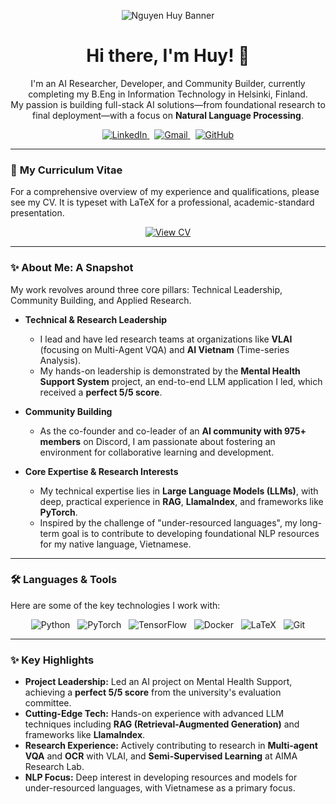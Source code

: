 <p align="center">
  <img src="https://media.eventhosts.cc/Conferences/ICCV2025/img/iccv_honolulu.jpg" alt="Nguyen Huy Banner">
</p>

<h1 align="center">Hi there, I'm Huy! 👋</h1>

<p align="center">
  I'm an AI Researcher, Developer, and Community Builder, currently completing my B.Eng in Information Technology in Helsinki, Finland.
  <br />
  My passion is building full-stack AI solutions—from foundational research to final deployment—with a focus on <strong>Natural Language Processing</strong>.
</p>

<p align="center">
  <a href="https://www.linkedin.com/in/huy-nguyen-5552b22aa/" target="_blank">
    <img src="https://img.shields.io/badge/LinkedIn-0077B5?style=for-the-badge&logo=linkedin&logoColor=white" alt="LinkedIn">
  </a>
  &nbsp;
  <a href="mailto:nguyenhuy190303@gmail.com">
    <img src="https://img.shields.io/badge/Gmail-D14836?style=for-the-badge&logo=gmail&logoColor=white" alt="Gmail">
  </a>
  &nbsp;
  <a href="https://github.com/NguyenHuy190303" target="_blank">
    <img src="https://img.shields.io/badge/GitHub-181717?style=for-the-badge&logo=github&logoColor=white" alt="GitHub">
  </a>
</p>

---

### 📖 **My Curriculum Vitae**

For a comprehensive overview of my experience and qualifications, please see my CV. It is typeset with LaTeX for a professional, academic-standard presentation.

<p align="center">
  <a href="https://github.com/NguyenHuy190303/Portfolio/blob/main/Nguyen_Huy_CV.pdf" target="_blank">
    <img src="https://img.shields.io/badge/VIEW_MY_CV_ (PDF)-1DA1F2?style=for-the-badge&logo=read-the-docs&logoColor=white" alt="View CV">
  </a>
</p>

---

### ✨ **About Me: A Snapshot**

My work revolves around three core pillars: Technical Leadership, Community Building, and Applied Research.

* **Technical & Research Leadership**
    * I lead and have led research teams at organizations like **VLAI** (focusing on Multi-Agent VQA) and **AI Vietnam** (Time-series Analysis).
    * My hands-on leadership is demonstrated by the **Mental Health Support System** project, an end-to-end LLM application I led, which received a **perfect 5/5 score**.

* **Community Building**
    * As the co-founder and co-leader of an **AI community with 975+ members** on Discord, I am passionate about fostering an environment for collaborative learning and development.

* **Core Expertise & Research Interests**
    * My technical expertise lies in **Large Language Models (LLMs)**, with deep, practical experience in **RAG**, **LlamaIndex**, and frameworks like **PyTorch**.
    * Inspired by the challenge of "under-resourced languages", my long-term goal is to contribute to developing foundational NLP resources for my native language, Vietnamese.

---

### 🛠️ **Languages & Tools**

Here are some of the key technologies I work with:

<p align="center">
  <img src="https://img.shields.io/badge/Python-3776AB?style=for-the-badge&logo=python&logoColor=white" alt="Python">
  &nbsp;
  <img src="https://img.shields.io/badge/PyTorch-EE4C2C?style=for-the-badge&logo=pytorch&logoColor=white" alt="PyTorch">
  &nbsp;
  <img src="https://img.shields.io/badge/TensorFlow-FF6F00?style=for-the-badge&logo=tensorflow&logoColor=white" alt="TensorFlow">
  &nbsp;
  <img src="https://img.shields.io/badge/Docker-2496ED?style=for-the-badge&logo=docker&logoColor=white" alt="Docker">
  &nbsp;
  <img src="https://img.shields.io/badge/LaTeX-008080?style=for-the-badge&logo=latex&logoColor=white" alt="LaTeX">
  &nbsp;
  <img src="https://img.shields.io/badge/Git-F05032?style=for-the-badge&logo=git&logoColor=white" alt="Git">
</p>

---

### ✨ **Key Highlights**

* **Project Leadership:** Led an AI project on Mental Health Support, achieving a **perfect 5/5 score** from the university's evaluation committee.
* **Cutting-Edge Tech:** Hands-on experience with advanced LLM techniques including **RAG (Retrieval-Augmented Generation)** and frameworks like **LlamaIndex**.
* **Research Experience:** Actively contributing to research in **Multi-agent VQA** and **OCR** with VLAI, and **Semi-Supervised Learning** at AIMA Research Lab.
* **NLP Focus:** Deep interest in developing resources and models for under-resourced languages, with Vietnamese as a primary focus.
